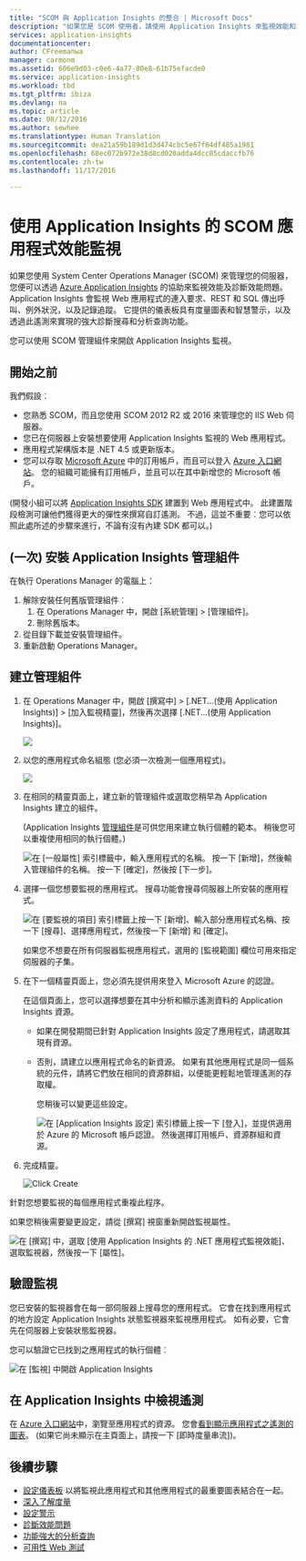 ```yaml
---
title: "SCOM 與 Application Insights 的整合 | Microsoft Docs"
description: "如果您是 SCOM 使用者，請使用 Application Insights 來監視效能和診斷問題。 完整的儀表板、智慧警示、功能強大的診斷工具和分析查詢。"
services: application-insights
documentationcenter: 
author: CFreemanwa
manager: carmonm
ms.assetid: 606e9d03-c0e6-4a77-80e8-61b75efacde0
ms.service: application-insights
ms.workload: tbd
ms.tgt_pltfrm: ibiza
ms.devlang: na
ms.topic: article
ms.date: 08/12/2016
ms.author: sewhee
ms.translationtype: Human Translation
ms.sourcegitcommit: dea21a59b189d1d3d474cbc5e67f64df485a1981
ms.openlocfilehash: 68ec072b972e38d8cd020adda4dcc85cdaccfb76
ms.contentlocale: zh-tw
ms.lasthandoff: 11/17/2016

---
```

# <a name="application-performance-monitoring-using-application-insights-for-scom"></a>使用 Application Insights 的 SCOM 應用程式效能監視
如果您使用 System Center Operations Manager (SCOM) 來管理您的伺服器，您便可以透過 [Azure Application Insights](app-insights-asp-net.md) 的協助來監視效能及診斷效能問題。 Application Insights 會監視 Web 應用程式的連入要求、REST 和 SQL 傳出呼叫、例外狀況，以及記錄追蹤。 它提供的儀表板具有度量圖表和智慧警示，以及透過此遙測來實現的強大診斷搜尋和分析查詢功能。 

您可以使用 SCOM 管理組件來開啟 Application Insights 監視。

## <a name="before-you-start"></a>開始之前
我們假設︰

* 您熟悉 SCOM，而且您使用 SCOM 2012 R2 或 2016 來管理您的 IIS Web 伺服器。
* 您已在伺服器上安裝想要使用 Application Insights 監視的 Web 應用程式。
* 應用程式架構版本是 .NET 4.5 或更新版本。
* 您可以存取 [Microsoft Azure](https://azure.com) 中的訂用帳戶，而且可以登入 [Azure 入口網站](https://portal.azure.com)。 您的組織可能擁有訂用帳戶，並且可以在其中新增您的 Microsoft 帳戶。

(開發小組可以將 [Application Insights SDK](app-insights-asp-net.md) 建置到 Web 應用程式中。 此建置階段檢測可讓他們獲得更大的彈性來撰寫自訂遙測。 不過，這並不重要︰您可以依照此處所述的步驟來進行，不論有沒有內建 SDK 都可以。)

## <a name="one-time-install-application-insights-management-pack"></a>(一次) 安裝 Application Insights 管理組件
在執行 Operations Manager 的電腦上：

1. 解除安裝任何舊版管理組件︰
   1. 在 Operations Manager 中，開啟 [系統管理] > [管理組件]。 
   2. 刪除舊版本。
2. 從目錄下載並安裝管理組件。
3. 重新啟動 Operations Manager。

## <a name="create-a-management-pack"></a>建立管理組件
1. 在 Operations Manager 中，開啟 [撰寫中] > [.NET...(使用 Application Insights)] > [加入監視精靈]，然後再次選擇 [.NET...(使用 Application Insights)]。
   
    ![](./media/app-insights-scom/020.png)
2. 以您的應用程式命名組態  (您必須一次檢測一個應用程式)。
   
    ![](./media/app-insights-scom/030.png)
3. 在相同的精靈頁面上，建立新的管理組件或選取您稍早為 Application Insights 建立的組件。
   
     (Application Insights [管理組件](https://technet.microsoft.com/library/cc974491.aspx)是可供您用來建立執行個體的範本。 稍後您可以重複使用相同的執行個體。)

    ![在 [一般屬性] 索引標籤中，輸入應用程式的名稱。 按一下 [新增]，然後輸入管理組件的名稱。 按一下 [確定]，然後按 [下一步]。](./media/app-insights-scom/040.png)

1. 選擇一個您想要監視的應用程式。 搜尋功能會搜尋伺服器上所安裝的應用程式。
   
    ![在 [要監視的項目] 索引標籤上按一下 [新增]、輸入部分應用程式名稱、按一下 [搜尋]、選擇應用程式，然後按一下 [新增] 和 [確定]。](./media/app-insights-scom/050.png)
   
    如果您不想要在所有伺服器監視應用程式，選用的 [監視範圍] 欄位可用來指定伺服器的子集。
2. 在下一個精靈頁面上，您必須先提供用來登入 Microsoft Azure 的認證。
   
    在這個頁面上，您可以選擇想要在其中分析和顯示遙測資料的 Application Insights 資源。 
   
   * 如果在開發期間已針對 Application Insights 設定了應用程式，請選取其現有資源。
   * 否則，請建立以應用程式命名的新資源。 如果有其他應用程式是同一個系統的元件，請將它們放在相同的資源群組，以便能更輕鬆地管理遙測的存取權。
     
     您稍後可以變更這些設定。
     
     ![在 [Application Insights 設定] 索引標籤上按一下 [登入]，並提供適用於 Azure 的 Microsoft 帳戶認證。 然後選擇訂用帳戶、資源群組和資源。](./media/app-insights-scom/060.png)
3. 完成精靈。
   
    ![Click Create](./media/app-insights-scom/070.png)

針對您想要監視的每個應用程式重複此程序。

如果您稍後需要變更設定，請從 [撰寫] 視窗重新開啟監視屬性。

![在 [撰寫] 中，選取 [使用 Application Insights 的 .NET 應用程式監視效能]、選取監視器，然後按一下 [屬性]。](./media/app-insights-scom/080.png)

## <a name="verify-monitoring"></a>驗證監視
您已安裝的監視器會在每一部伺服器上搜尋您的應用程式。 它會在找到應用程式的地方設定 Application Insights 狀態監視器來監視應用程式。 如有必要，它會先在伺服器上安裝狀態監視器。

您可以驗證它已找到之應用程式的執行個體︰

![在 [監視] 中開啟 Application Insights](./media/app-insights-scom/100.png)

## <a name="view-telemetry-in-application-insights"></a>在 Application Insights 中檢視遙測
在 [Azure 入口網站](https://portal.azure.com)中，瀏覽至應用程式的資源。 您會[看到顯示應用程式之遙測的圖表](app-insights-dashboards.md)。 (如果它尚未顯示在主頁面上，請按一下 [即時度量串流])。

## <a name="next-steps"></a>後續步驟
* [設定儀表板](app-insights-dashboards.md) 以將監視此應用程式和其他應用程式的最重要圖表結合在一起。
* [深入了解度量](app-insights-metrics-explorer.md)
* [設定警示](app-insights-alerts.md)
* [診斷效能問題](app-insights-detect-triage-diagnose.md)
* [功能強大的分析查詢](app-insights-analytics.md)
* [可用性 Web 測試](app-insights-monitor-web-app-availability.md)


